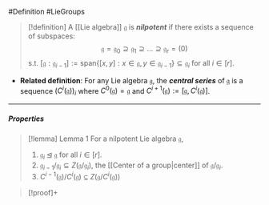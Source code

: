 #Definition #LieGroups 

> [!definition]
> A [[Lie algebra]] $\mathfrak{g}$ is ***nilpotent*** if there exists a sequence of subspaces: $$\mathfrak{g}=\mathfrak{g}_{0}\supseteq \mathfrak{g}_{1}\supseteq\dots \supseteq\mathfrak{g}_{r}=(0)$$s.t. $[\mathfrak{g}:\mathfrak{g}_{i-1}]:=\text{span}\{  [x,y]:x\in \mathfrak{g},y\in \mathfrak{g}_{i-1}\}\subseteq \mathfrak{g}_{i}$ for all $i\in [r]$. 
- **Related definition**: For any Lie algebra $\mathfrak{g}$, the ***central series*** of $\mathfrak{g}$ is a sequence $(C^i(\mathfrak{g}))_{i}$ where $C^0(\mathfrak{g})=\mathfrak{g}$ and $C^{i+1}(\mathfrak{g}):=[\mathfrak{g},C^i(\mathfrak{g})]$.
---
##### Properties
> [!lemma] Lemma 1
> For a nilpotent Lie algebra $\mathfrak{g}$, 
> 1. $\mathfrak{g}_{i}\unlhd \mathfrak{g}$ for all $i\in[r]$.
> 2. $\mathfrak{g}_{i-1} / \mathfrak{g}_{i}\subseteq Z(\mathfrak{g} / \mathfrak{g}_{i})$, the [[Center of a group|center]] of $\mathfrak{g} / \mathfrak{g}_{i}$.
> 3. $C^{i-1}(\mathfrak{g}) / C^{i}(\mathfrak{g})\subseteq Z(\mathfrak{g} / C^i(\mathfrak{g}))$

> [!proof]+
> 